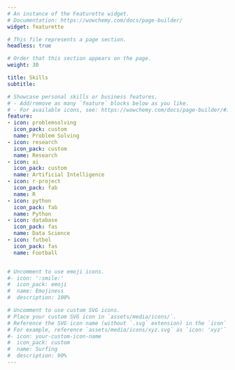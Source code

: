```yaml
---
# An instance of the Featurette widget.
# Documentation: https://wowchemy.com/docs/page-builder/
widget: featurette

# This file represents a page section.
headless: true

# Order that this section appears on the page.
weight: 30

title: Skills
subtitle:

# Showcase personal skills or business features.
# - Add/remove as many `feature` blocks below as you like.
# - For available icons, see: https://wowchemy.com/docs/page-builder/#icons
feature:
- icon: problemsolving 
  icon_pack: custom
  name: Problem Solving
- icon: research 
  icon_pack: custom
  name: Research
- icon: ai 
  icon_pack: custom
  name: Artificial Intelligence
- icon: r-project
  icon_pack: fab
  name: R
- icon: python
  icon_pack: fab
  name: Python
- icon: database
  icon_pack: fas
  name: Data Science
- icon: futbol
  icon_pack: fas
  name: Football


# Uncomment to use emoji icons.
#- icon: ':smile:'
#  icon_pack: emoji
#  name: Emojiness
#  description: 100% 

# Uncomment to use custom SVG icons.
# Place your custom SVG icon in `assets/media/icons/`.
# Reference the SVG icon name (without `.svg` extension) in the `icon` field.
# For example, reference `assets/media/icons/xyz.svg` as `icon: 'xyz'`
#- icon: your-custom-icon-name
#  icon_pack: custom
#  name: Surfing
#  description: 90%
---
```

